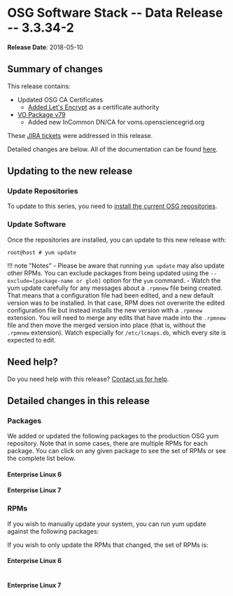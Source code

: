 OSG Software Stack -- Data Release -- 3.3.34-2
==============================================

**Release Date**: 2018-05-10

Summary of changes
------------------

This release contains:

-   Updated OSG CA Certificates
    -   [Added Let's Encrypt](https://opensciencegrid.org/security/LetsEncryptOSGCAbundle/) as a certificate authority
-   [VO Package v79](https://github.com/opensciencegrid/osg-vo-config/releases/tag/release-79)
    -   Added new InCommon DN/CA for voms.opensciencegrid.org

These [JIRA tickets](https://jira.opensciencegrid.org/issues/?jql=project%20%3D%20SOFTWARE%20AND%20fixVersion%20%3D%203.3.34-2%20ORDER%20BY%20priority%20DESC%2C%20key%20DESC) were addressed in this release.

Detailed changes are below. All of the documentation can be found [here](/index.md).

Updating to the new release
---------------------------

### Update Repositories

To update to this series, you need to [install the current OSG repositories](/common/yum#install-osg-repositories).

### Update Software

Once the repositories are installed, you can update to this new release with:

``` console
root@host # yum update
```

!!! note "Notes"
    -   Please be aware that running `yum update` may also update other RPMs. You can exclude packages from being updated using the `--exclude=[package-name or glob]` option for the `yum` command.
    -   Watch the yum update carefully for any messages about a `.rpmnew` file being created. That means that a configuration file had been edited, and a new default version was to be installed. In that case, RPM does not overwrite the edited configuration file but instead installs the new version with a `.rpmnew` extension. You will need to merge any edits that have made into the `.rpmnew` file and then move the merged version into place (that is, without the `.rpmnew` extension). Watch especially for `/etc/lcmaps.db`, which every site is expected to edit.

Need help?
----------

Do you need help with this release? [Contact us for help](/common/help).

Detailed changes in this release
--------------------------------

### Packages

We added or updated the following packages to the production OSG yum repository. Note that in some cases, there are multiple RPMs for each package. You can click on any given package to see the set of RPMs or see the complete list below.

#### Enterprise Linux 6

#### Enterprise Linux 7

### RPMs

If you wish to manually update your system, you can run yum update against the following packages:


If you wish to only update the RPMs that changed, the set of RPMs is:

#### Enterprise Linux 6

``` file
```

#### Enterprise Linux 7

``` file
```

